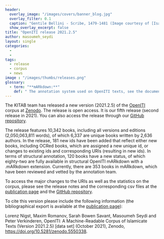 ```yaml
---
header:
  overlay_image: "/images/covers/banner_blog.jpg"
  overlay_filter: 0.1
  caption: "Gentile Bellini - Scribe, 1479-1481 (Image courtesy of [Isabella Stewart Gardner Museum](https://www.gardnermuseum.org/experience/collection/10755), Boston)" 
  show_overlay_excerpt: false 
title: "OpenITI release 2021.2.5"
author: masoumeh_seydi
layout:	single
categories:
  - 
  - 
tags:
  - release
  - corpus
  - news
image : "/images/thumbs/releases.png"
glossary:
  - term: "**mARkdown:**"
    def: " The annotation system used on OpenITI texts, see the documentation for more details."
---
```


The KITAB team has released a new version (2021.2.5) of the [OpenITI](https://github.com/OpenITI) corpus at [Zenodo](https://zenodo.org/record/5550338). The release is open access. It is our fifth release (second release in 2021). You can also access the release through our [GitHub repository](https://github.com/OpenITI/RELEASE).

The release features 10,342 books, including all versions and editions (2,050,063,811 words), of which 6,337 are unique books written by 2,636 authors. In the release, 181 new ids have been added that reflect either new books, including OCRed books, which are assigned a new unique id, or changes to existing ids and corresponding URIs (resulting in new ids). In terms of structural annotation, 120 books have a new status, of which eighty-two are fully available in structural OpenITI mARkdown with a .mARkdown extension. Currently, there are 353 books in mARkdown, which have been reviewed and vetted by the annotation team.

To access the major changes to the URIs as well as the statistics on the corpus, please see the release notes and the corresponding csv files at the [publication page](https://zenodo.org/record/5550338) and the [GitHub repository](https://github.com/OpenITI/RELEASE/tree/master/release_notes).

To cite this version please include the following information (the bibliographical export is available at the [publication page](https://zenodo.org/record/3891466)):

Lorenz Nigst, Maxim Romanov, Sarah Bowen Savant, Masoumeh Seydi and Peter Verkinderen, OpenITI: A Machine-Readable Corpus of Islamicate Texts (Version 2021.2.5) \[data set\] (October 2021), Zenodo, https://doi.org/10.5281/zenodo.5550338.


